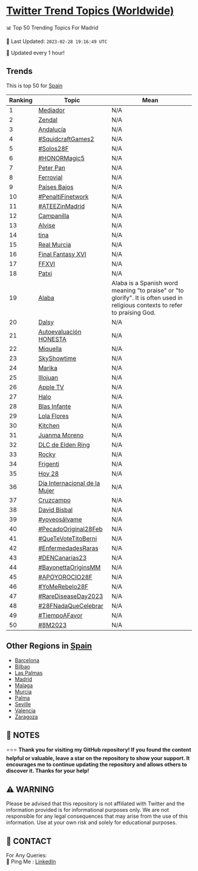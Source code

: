 [Twitter Trend Topics (Worldwide)](https://github.com/ErcinDedeoglu/Twitter-Trend-Topics)
==========


📊 Top 50 Trending Topics For Madrid

📆 Last Updated: `2023-02-28 19:16:49 UTC`

🔧 Updated every 1 hour!


## Trends

This is top 50 for [Spain](</Spain>)

| Ranking | Topic | Mean |
| ------- | ------------ | ------------ |
| 1 | [Mediador](http://twitter.com/search?q=Mediador) | N/A |
| 2 | [Zendal](http://twitter.com/search?q=Zendal) | N/A |
| 3 | [Andalucía](http://twitter.com/search?q=Andaluc%c3%ada) | N/A |
| 4 | [#SquidcraftGames2](http://twitter.com/search?q=%23SquidcraftGames2) | N/A |
| 5 | [#Solos28F](http://twitter.com/search?q=%23Solos28F) | N/A |
| 6 | [#HONORMagic5](http://twitter.com/search?q=%23HONORMagic5) | N/A |
| 7 | [Peter Pan](http://twitter.com/search?q=Peter+Pan) | N/A |
| 8 | [Ferrovial](http://twitter.com/search?q=Ferrovial) | N/A |
| 9 | [Países Bajos](http://twitter.com/search?q=Pa%c3%adses+Bajos) | N/A |
| 10 | [#PenaltiFinetwork](http://twitter.com/search?q=%23PenaltiFinetwork) | N/A |
| 11 | [#ATEEZinMadrid](http://twitter.com/search?q=%23ATEEZinMadrid) | N/A |
| 12 | [Campanilla](http://twitter.com/search?q=Campanilla) | N/A |
| 13 | [Alvise](http://twitter.com/search?q=Alvise) | N/A |
| 14 | [tina](http://twitter.com/search?q=tina) | N/A |
| 15 | [Real Murcia](http://twitter.com/search?q=Real+Murcia) | N/A |
| 16 | [Final Fantasy XVI](http://twitter.com/search?q=Final+Fantasy+XVI) | N/A |
| 17 | [FFXVI](http://twitter.com/search?q=FFXVI) | N/A |
| 18 | [Patxi](http://twitter.com/search?q=Patxi) | N/A |
| 19 | [Alaba](http://twitter.com/search?q=Alaba) | Alaba is a Spanish word meaning "to praise" or "to glorify". It is often used in religious contexts to refer to praising God. |
| 20 | [Dalsy](http://twitter.com/search?q=Dalsy) | N/A |
| 21 | [Autoevaluación HONESTA](http://twitter.com/search?q=Autoevaluaci%c3%b3n+HONESTA) | N/A |
| 22 | [Miquella](http://twitter.com/search?q=Miquella) | N/A |
| 23 | [SkyShowtime](http://twitter.com/search?q=SkyShowtime) | N/A |
| 24 | [Marika](http://twitter.com/search?q=Marika) | N/A |
| 25 | [Illojuan](http://twitter.com/search?q=Illojuan) | N/A |
| 26 | [Apple TV](http://twitter.com/search?q=Apple+TV) | N/A |
| 27 | [Halo](http://twitter.com/search?q=Halo) | N/A |
| 28 | [Blas Infante](http://twitter.com/search?q=Blas+Infante) | N/A |
| 29 | [Lola Flores](http://twitter.com/search?q=Lola+Flores) | N/A |
| 30 | [Kitchen](http://twitter.com/search?q=Kitchen) | N/A |
| 31 | [Juanma Moreno](http://twitter.com/search?q=Juanma+Moreno) | N/A |
| 32 | [DLC de Elden Ring](http://twitter.com/search?q=DLC+de+Elden+Ring) | N/A |
| 33 | [Rocky](http://twitter.com/search?q=Rocky) | N/A |
| 34 | [Frigenti](http://twitter.com/search?q=Frigenti) | N/A |
| 35 | [Hoy 28](http://twitter.com/search?q=Hoy+28) | N/A |
| 36 | [Día Internacional de la Mujer](http://twitter.com/search?q=D%c3%ada+Internacional+de+la+Mujer) | N/A |
| 37 | [Cruzcampo](http://twitter.com/search?q=Cruzcampo) | N/A |
| 38 | [David Bisbal](http://twitter.com/search?q=David+Bisbal) | N/A |
| 39 | [#yoveosálvame](http://twitter.com/search?q=%23yoveos%c3%a1lvame) | N/A |
| 40 | [#PecadoOriginal28Feb](http://twitter.com/search?q=%23PecadoOriginal28Feb) | N/A |
| 41 | [#QueTeVoteTitoBerni](http://twitter.com/search?q=%23QueTeVoteTitoBerni) | N/A |
| 42 | [#EnfermedadesRaras](http://twitter.com/search?q=%23EnfermedadesRaras) | N/A |
| 43 | [#DENCanarias23](http://twitter.com/search?q=%23DENCanarias23) | N/A |
| 44 | [#BayonettaOriginsMM](http://twitter.com/search?q=%23BayonettaOriginsMM) | N/A |
| 45 | [#APOYOROCIO28F](http://twitter.com/search?q=%23APOYOROCIO28F) | N/A |
| 46 | [#YoMeRebelo28F](http://twitter.com/search?q=%23YoMeRebelo28F) | N/A |
| 47 | [#RareDiseaseDay2023](http://twitter.com/search?q=%23RareDiseaseDay2023) | N/A |
| 48 | [#28FNadaQueCelebrar](http://twitter.com/search?q=%2328FNadaQueCelebrar) | N/A |
| 49 | [#TiempoAFavor](http://twitter.com/search?q=%23TiempoAFavor) | N/A |
| 50 | [#8M2023](http://twitter.com/search?q=%238M2023) | N/A |



## Other Regions in [Spain](</Spain>)

* [Barcelona](</Spain/Barcelona.md>)
* [Bilbao](</Spain/Bilbao.md>)
* [Las Palmas](</Spain/Las Palmas.md>)
* [Madrid](</Spain/Madrid.md>)
* [Malaga](</Spain/Malaga.md>)
* [Murcia](</Spain/Murcia.md>)
* [Palma](</Spain/Palma.md>)
* [Seville](</Spain/Seville.md>)
* [Valencia](</Spain/Valencia.md>)
* [Zaragoza](</Spain/Zaragoza.md>)



## 📝 NOTES

⭐⭐⭐ **Thank you for visiting my GitHub repository! If you found the content helpful or valuable, leave a star on the repository to show your support. It encourages me to continue updating the repository and allows others to discover it. Thanks for your help!**


## ⚠️ WARNING

Please be advised that this repository is not affiliated with Twitter and the information provided is for informational purposes only. We are not responsible for any legal consequences that may arise from the use of this information. Use at your own risk and solely for educational purposes.


## 📨 CONTACT

 For Any Queries:  
            🏓 Ping Me : [LinkedIn](https://www.linkedin.com/in/ercindedeoglu/)

